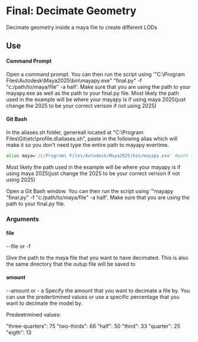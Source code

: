 # Final: Decimate Geometry
Decimate geometry inside a maya file to create different LODs

## Use

#### Command Prompt
Open a command prompt. You can then run the script using '"C:\Program Files\Autodesk\Maya2025\bin\mayapy.exe" "final.py" -f "c:/path/to/maya/file" -a half'. Make sure that you are using the path to your mayapy.exe as well as the path to your final.py file. Most likely the path used in the example will be where your mayapy is if using maya 2025(just change the 2025 to be your correct verison if not using 2025)

#### Git Bash
In the aliases.sh folder, genereall located at "C:\Program Files\Git\etc\profile.d\aliases.sh", paste in the following alias which will make it so you don't need type the entire path to mayapy evertime.
```bash
alias maya='/c/Program\ Files/Autodesk/Maya2025/bin/mayapy.exe' #path to your mayapy.exe file
```

Most likely the path used in the example will be where your mayapy is if using maya 2025(just change the 2025 to be your correct verison if not using 2025)

Open a Git Bash window. You can then run the script using '"mayapy "final.py" -f "c:/path/to/maya/file" -a half'. Make sure that you are using the path to your final.py file.

### Arguments

#### file
--file or -f

Give the path to the maya file that you want to have decimated. This is also the same directory that the outup file will be saved to

#### amount
--amount or - a
Specify the amount that you want to decimate a file by. You can use the predertimined values or use a specific percentage that you want to decimate the model by.

Predeetrmined values:

"three-quarters": 75
"two-thirds": 66
"half": 50
"third": 33
"quarter": 25
"eigth": 13